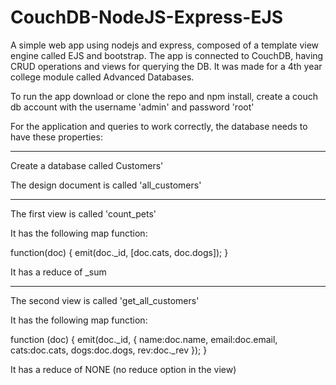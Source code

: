 # CouchDB-NodeJS-Express-EJS
A simple web app using nodejs and express, composed of a template view engine called EJS and bootstrap. The app is connected to CouchDB, having CRUD operations and views for querying the DB. It was made for a 4th year college module called Advanced Databases.

To run the app download or clone the repo and npm install, create a couch db account with the username 'admin' and password 'root'

For the application and queries to work correctly, the database needs to have these properties:

----

Create a database called Customers'

The design document is called 'all_customers'

----

The first view is called 'count_pets'

It has the following map function:

  function(doc) {
  emit(doc._id, [doc.cats, doc.dogs]);
}

It has a reduce of _sum

----

The second view is called 'get_all_customers'

It has the following map function:

function (doc) {
  emit(doc._id, {
    name:doc.name, email:doc.email, cats:doc.cats, dogs:doc.dogs, rev:doc._rev
  });
}

It has a reduce of NONE (no reduce option in the view)

